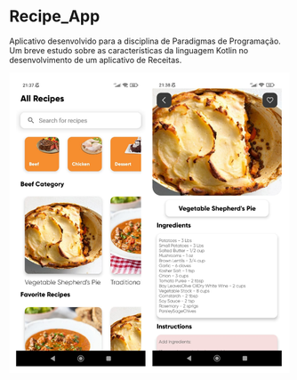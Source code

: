# Recipe_App

Aplicativo desenvolvido para a disciplina de Paradigmas de Programação. Um breve estudo sobre as características da linguagem Kotlin no desenvolvimento de um aplicativo de Receitas.

![](recipeapp.png)
